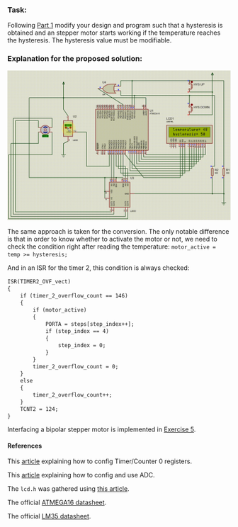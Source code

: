 ### Task:

Following [Part 1](https://github.com/rezmansouri/microlab/blob/main/Exercise%206/Part1) modify your design and program such that a hysteresis is obtained and an stepper motor starts working if the temperature reaches the hysteresis. The hysteresis value must be modifiable. 

### Explanation for the proposed solution:

<p align="center">
  <img src="https://github.com/rezmansouri/microlab/blob/main/Exercise%206/Part2/circuit.gif"/>
</p>

The same approach is taken for the conversion. The only notable difference is that in order to know whether to activate the motor or not, we need to check the condition right after reading the temperature: `motor_active = temp >= hysteresis;`

And in an ISR for the timer 2, this condition is always checked:

```
ISR(TIMER2_OVF_vect)
{
    if (timer_2_overflow_count == 146)
    {
        if (motor_active)
        {
            PORTA = steps[step_index++];
            if (step_index == 4)
            {
                step_index = 0;
            }
        }
        timer_2_overflow_count = 0;
    }
    else
    {
        timer_2_overflow_count++;
    }
    TCNT2 = 124;
}
```

Interfacing a bipolar stepper motor is implemented in [Exercise 5](https://github.com/rezmansouri/microlab/blob/main/Exercise%205).


#### References

This [article](https://exploreembedded.com/wiki/AVR_Timer_Interrupts) explaining how to config Timer/Counter 0 registers.

This [article](https://www.electronicwings.com/avr-atmega/atmega1632-adc) explaining how to config and use ADC.

The `lcd.h` was gathered using [this article](https://www.electronicwings.com/avr-atmega/lcd16x2-interfacing-with-atmega16-32).

The official [ATMEGA16 datasheet](http://ww1.microchip.com/downloads/en/devicedoc/doc2466.pdf).

The official [LM35 datasheet](https://www.ti.com/lit/ds/symlink/lm35.pdf).
